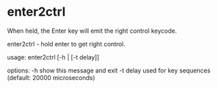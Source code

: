 # enter2ctrl

When held, the Enter key will emit the right control keycode.

enter2ctrl - hold enter to get right control.

usage: enter2ctrl [-h | [-t delay]]

options:
	-h	 show this message and exit
	-t	 delay used for key sequences (default: 20000 microseconds)
